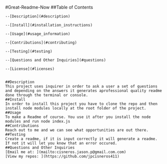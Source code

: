 #Great-Readme-Now
    ##Table of Contents

    --[Description](#description)

    --[Install](#installation_instructions)

    --[Usage](#usage_information)

    --[Contributions](#contributing)

    --[Testing](#testing)

    --[Questions and Other Inquiries](#questions)

    --[License](#licenses)


    ##Description
    This project uses inquirer in order to ask a user a set of questions and depending on the answers it generates aprofessional quality readme done through the terminal or console.
    ##Install
    In order to install this project you have to clone the repo and then install node modules locally at the root folder of the project.
    ##Usage
    To make a Readme of course. You use it after you install the node modules and run node index.js
    ##Contributions
    Reach out to me and we can see what opportunities are out there.
    ##Testing
    Create a readme, if it is input correctly it will generate a readme. If not it will let you know that an error occured.
    ##Questions and Other Inquiries
    [Email me at: ](mailto:cisneros.jason.p@gmail.com.com)
    [View my repos: ](https://github.com/jpcisneros411)
    